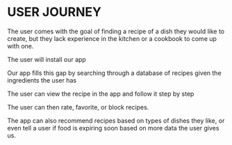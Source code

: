# USER JOURNEY

The user comes with the goal of finding a recipe of a dish they would like to create, but they lack experience in the kitchen or a cookbook to come up with one.

The user will install our app

Our app fills this gap by searching through a database of recipes given the ingredients the user has

The user can view the recipe in the app and follow it step by step

The user can then rate, favorite, or block recipes.

The app can also recommend recipes based on types of dishes they like, or even tell a user if food is expiring soon based on more data the user gives us.

